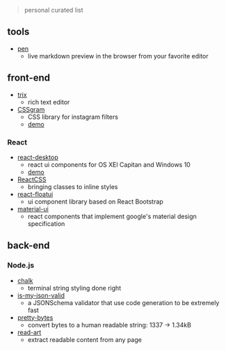> personal curated list


## tools
- [pen][6]
	- live markdown preview in the browser from your favorite editor

## front-end
- [trix][1]
  - rich text editor
- [CSSgram][4]
  - CSS library for instagram filters
  - [demo][5]
### React
- [react-desktop][2]
  - react ui components for OS XEl Capitan and Windows 10
  - [demo][3]
 - [ReactCSS][11]
 	- bringing classes to inline styles
 - [react-floatui][12]
 	- ui component library based on React Bootstrap
 - [material-ui][13]
 	- react components that implement google's material design specification

## back-end
### Node.js
- [chalk][7]
	- terminal string styling done right
- [is-my-json-valid][8]
	- a JSONSchema validator that use code generation to be extremely fast
- [pretty-bytes][9]
	- convert bytes to a human readable string: 1337 -> 1.34kB
- [read-art][10]
	- extract readable content from any page



[1]: https://github.com/basecamp/trix
[2]: https://github.com/gabrielbull/react-desktop
[3]: http://gabrielbull.github.io/react-desktop/demo/
[4]: https://github.com/una/CSSgram
[5]: http://una.im/CSSgram/
[6]: https://github.com/noraesae/pen
[7]: https://github.com/chalk/chalk
[8]: https://github.com/mafintosh/is-my-json-valid
[9]: https://github.com/sindresorhus/pretty-bytes
[10]: https://github.com/Tjatse/node-readability
[11]: https://github.com/casesandberg/reactcss
[12]: http://cokeschlumpf.github.io/react-flatui/#getting-started
[13]: http://callemall.github.io/material-ui/#/components/text-fields